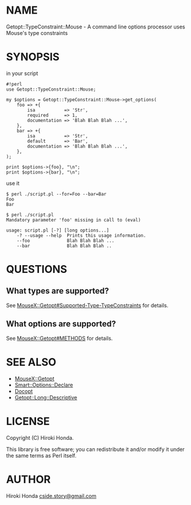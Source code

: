 # NAME

Getopt::TypeConstraint::Mouse - A command line options processor uses Mouse's type constraints

# SYNOPSIS

in your script

    #!perl
    use Getopt::TypeConstraint::Mouse;

    my $options = Getopt::TypeConstraint::Mouse->get_options(
        foo => +{
            isa           => 'Str',
            required      => 1,
            documentation => 'Blah Blah Blah ...',
        },
        bar => +{
            isa           => 'Str',
            default       => 'Bar',
            documentation => 'Blah Blah Blah ...',
        },
    );

    print $options->{foo}, "\n";
    print $options->{bar}, "\n";

use it

    $ perl ./script.pl --for=Foo --bar=Bar
    Foo
    Bar

    $ perl ./script.pl
    Mandatory parameter 'foo' missing in call to (eval)

    usage: script.pl [-?] [long options...]
    	-? --usage --help  Prints this usage information.
    	--foo              Blah Blah Blah ...
    	--bar              Blah Blah Blah ..

# QUESTIONS

## What types are supported?

See [MouseX::Getopt#Supported-Type-TypeConstraints](https://metacpan.org/pod/MouseX::Getopt#Supported-Type-TypeConstraints) for details.

## What options are supported?

See [MouseX::Getopt#METHODS](https://metacpan.org/pod/MouseX::Getopt#METHODS) for details.

# SEE ALSO

- [MouseX::Getopt](https://metacpan.org/pod/MouseX::Getopt)
- [Smart::Options::Declare](https://metacpan.org/pod/Smart::Options::Declare)
- [Docopt](https://metacpan.org/pod/Docopt)
- [Getopt::Long::Descriptive](https://metacpan.org/pod/Getopt::Long::Descriptive)

# LICENSE

Copyright (C) Hiroki Honda.

This library is free software; you can redistribute it and/or modify
it under the same terms as Perl itself.

# AUTHOR

Hiroki Honda <cside.story@gmail.com>
